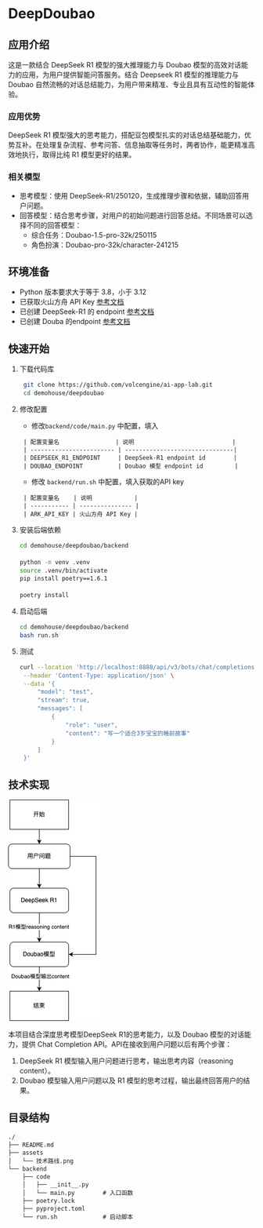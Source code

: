 # DeepDoubao
## 应用介绍
这是一款结合 DeepSeek R1 模型的强大推理能力与 Doubao 模型的高效对话能力的应用，为用户提供智能问答服务。结合 Deepseek R1 模型的推理能力与 Doubao 自然流畅的对话总结能力，为用户带来精准、专业且具有互动性的智能体验。

### 应用优势
DeepSeek R1 模型强大的思考能力，搭配豆包模型扎实的对话总结基础能力，优势互补。在处理复杂流程、参考问答、信息抽取等任务时，两者协作，能更精准高效地执行，取得比纯 R1 模型更好的结果。

### 相关模型
- 思考模型：使用 DeepSeek-R1/250120，生成推理步骤和依据，辅助回答用户问题。
- 回答模型：结合思考步骤，对用户的初始问题进行回答总结。不同场景可以选择不同的回答模型：
  - 综合任务：Doubao-1.5-pro-32k/250115
  - 角色扮演：Doubao-pro-32k/character-241215

## 环境准备

- Python 版本要求大于等于 3.8，小于 3.12
- 已获取火山方舟 API Key [参考文档](https://www.volcengine.com/docs/82379/1298459#api-key-%E7%AD%BE%E5%90%8D%E9%89%B4%E6%9D%83)
- 已创建 DeepSeek-R1 的 endpoint  [参考文档](https://www.volcengine.com/docs/82379/1099522#594199f1)
- 已创建 Douba 的endpoint [参考文档](https://www.volcengine.com/docs/82379/1099522#594199f1)

## 快速开始

1. 下载代码库

   ```bash
    git clone https://github.com/volcengine/ai-app-lab.git
    cd demohouse/deepdoubao
   ```
2. 修改配置

   - 修改`backend/code/main.py` 中配置，填入
    ```text
     | 配置变量名                | 说明                            |
     | ------------------------ | -------------------------------|
     | DEEPSEEK_R1_ENDPOINT     | DeepSeek-R1 endpoint id        |
     | DOUBAO_ENDPOINT          | Doubao 模型 endpoint id         |
    ```

   - 修改 `backend/run.sh` 中配置，填入获取的API key
    ```text
     | 配置变量名    | 说明            |
     | ----------- | --------------- |
     | ARK_API_KEY | 火山方舟 API Key |
    ```


     
3. 安装后端依赖

   ```bash
   cd demohouse/deepdoubao/backend

   python -m venv .venv
   source .venv/bin/activate
   pip install poetry==1.6.1

   poetry install
   ```
4. 启动后端

   ```bash
   cd demohouse/deepdoubao/backend
   bash run.sh
   ```
   
5. 测试

   ```bash
   curl --location 'http://localhost:8888/api/v3/bots/chat/completions' \
    --header 'Content-Type: application/json' \
    --data '{
        "model": "test",
        "stream": true,
        "messages": [
            {
                "role": "user",
                "content": "写一个适合3岁宝宝的睡前故事"
            }
        ]
    }'
   ```
## 技术实现
<img src="./assets/技术路线.png" alt="技术路线">

本项目结合深度思考模型DeepSeek R1的思考能力，以及 Doubao 模型的对话能力，提供 Chat Completion API。API在接收到用户问题以后有两个步骤：
1. DeepSeek R1 模型输入用户问题进行思考，输出思考内容（reasoning content）。
2. Doubao 模型输入用户问题以及 R1 模型的思考过程，输出最终回答用户的结果。

## 目录结构
```text
./
├── README.md
├── assets
│   └── 技术路线.png
└── backend
    ├── code
    │   ├── __init__.py
    │   └── main.py        # 入口函数
    ├── poetry.lock
    ├── pyproject.toml
    └── run.sh             # 启动脚本  
```